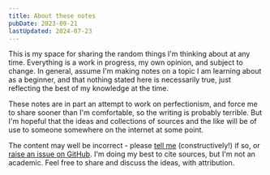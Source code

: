 ```yaml
---
title: About these notes
pubDate: 2023-09-21
lastUpdated: 2024-07-23
---
```


This is my space for sharing the random things I'm thinking about at any time. Everything is a work in progress, my own opinion, and subject to change. In general, assume I'm making notes on a topic I am learning about as a beginner, and that nothing stated here is necessarily true, just reflecting the best of my knowledge at the time.

These notes are in part an attempt to work on perfectionism, and force me to share sooner than I'm comfortable, so the writing is probably terrible. But I'm hopeful that the ideas and collections of sources and the like will be of use to someone somewhere on the internet at some point.

The content may well be incorrect - please [tell me](mailto:hi@caro.fyi) (constructively!) if so, or [raise an issue on GitHub](https://github.com/caro401/public-notes/issues/new). I'm doing my best to cite sources, but I'm not an academic. Feel free to share and discuss the ideas, with attribution.
